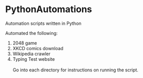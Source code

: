 # PythonAutomations
Automation scripts written in Python

Automated the following:<br>
1. 2048 game
2. XKCD comics download
3. Wikipedia crawler
4. Typing Test website
<br><br>
Go into each directory for instructions on running the script.
